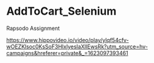 # AddToCart_Selenium
 Rapsodo Assignment
 
 https://www.hippovideo.io/video/play/ylqf54cfv-wOEZKlsoc0KsSoF3HIxlyesIaXlIEwsRk?utm_source=hv-campaigns&hreferer=private&_=1623097393461
